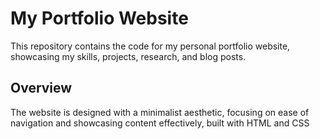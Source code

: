 # My Portfolio Website

This repository contains the code for my personal portfolio website, showcasing my skills, projects, research, and blog posts.

## Overview

The website is designed with a minimalist aesthetic, focusing on ease of navigation and showcasing content effectively, built with HTML and CSS
